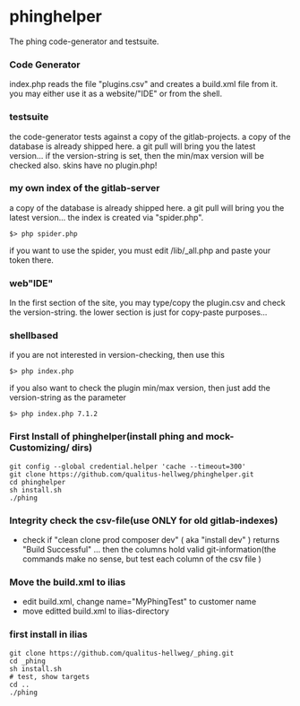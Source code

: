 # phinghelper

The phing code-generator and testsuite.

### Code Generator
index.php reads the file "plugins.csv" and creates a build.xml file from it.
you may either use it as a website/"IDE" or from the shell.

### testsuite
the code-generator tests against a copy of the gitlab-projects. a copy of the database is already shipped here.
a git pull will bring you the latest version...
if the version-string is set, then the min/max version will be checked also. skins have no plugin.php!

### my own index of the gitlab-server
a copy of the database is already shipped here. a git pull will bring you the latest version...
the index is created via "spider.php".
```
$> php spider.php
```
if you want to use the spider, you must edit /lib/_all.php and paste your token there.

### web"IDE"
In the first section of the site, you may type/copy the plugin.csv and check the version-string.
the lower section is just for copy-paste purposes...

### shellbased
if you are not interested in version-checking, then use this
```
$> php index.php
```
if you also want to check the plugin min/max version, then just add the version-string as the parameter
```
$> php index.php 7.1.2
```

### First Install of phinghelper(install phing and mock-Customizing/ dirs)
```
git config --global credential.helper 'cache --timeout=300'
git clone https://github.com/qualitus-hellweg/phinghelper.git
cd phinghelper
sh install.sh
./phing
```
### Integrity check the csv-file(use ONLY for old gitlab-indexes)
- check if "clean clone prod composer dev" ( aka "install dev" ) returns "Build Successful" ... then the columns hold valid git-information(the commands make no sense, but test each column of the csv file )

### Move the build.xml to ilias
- edit build.xml, change name="MyPhingTest" to customer name
- move editted build.xml to ilias-directory

### first install in ilias
```
git clone https://github.com/qualitus-hellweg/_phing.git
cd _phing
sh install.sh
# test, show targets
cd ..
./phing
```

